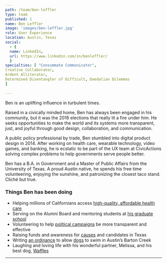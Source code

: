 ```yaml
---
path: /team/ben-leffler
type: team
published: 1
name: Ben Leffler
image: 'images/ben-leffler.jpg'
role: User Experience
location: Austin, Texas
social: 
  - {
  name: LinkedIn,
  url: https://www.linkedin.com/in/benleffler/
  }
specialties: [ "Consummate Communicator",
Creative Collaborator,
Ardent Alliterator,
Determined Disentangler of Difficult, Daedalian Dilemmas
]
  
---
```


Ben is an uplifting influence in turbulent times.

Raised in a civically minded home, Ben has always been engaged in his community, but it was the 2016 elections that really lit a fire under him. He seeks opportunities to make the world and its systems more transparent, just, and joyful through good design, collaboration, and communication. 

A public policy professional by trade, Ben stumbled into digital product design in 2014. After working on health care, wearable technology, video games, and banking, he is ecstatic to be part of the UX team at CivicActions solving complex problems to help governments serve people better. 

Ben has a B.A. in Government and a Master of Public Affairs from the University of Texas. A proud Austin native, he spends his free time volunteering, enjoying the sunshine, and patronizing the closest taco stand. Cliché but true.




### Things Ben has been doing
* Helping millions of Californians access [high-quality, affordable health care](https://apply.coveredca.com/lw-shopandcompare/)
* Serving on the Alumni Board and mentoring students at [his graduate school](https://lbj.utexas.edu/)
* Volunteering to help [political campaigns](https://www.techforcampaigns.org/) be more transparent and effective
* Raising funds and awareness for [causes](https://www.texasdemocrats.org/blog/texas-democrats-path-to-victory/) and candidates in Texas
* Writing [an ordinance](https://www.austintexas.gov/edims/document.cfm?id=223864) to allow [dogs](https://www.instagram.com/p/B30RH45lLni/) to swim in Austin’s Barton Creek
* Laughing and loving life with his wonderful partner, Melissa, and his best dog, [Waffles](https://www.instagram.com/wafflestexasranger/)

-------------------------------
